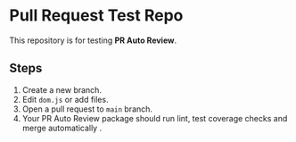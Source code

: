 # Pull Request Test Repo

This repository is for testing **PR Auto Review**.

## Steps 

1. Create a new branch.
2. Edit `dom.js` or add files.
3. Open a pull request to `main` branch.
4. Your PR Auto Review package should run lint, test coverage checks and merge automatically .
